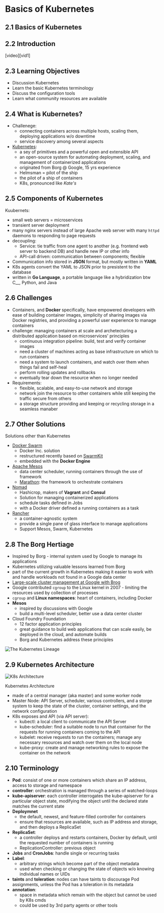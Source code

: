 Basics of Kubernetes
====================

## 2.1 Basics of Kubernetes

## 2.2 Introduction
[video][vid1]

[vid]: https://lms.quickstart.com/custom/858487/media/Basics%20of%20Kubernetes.mp4

## 2.3 Learning Objectives
+ Discussion Kubernetes
+ Learn the basic Kubernetes terminology
+ Discuss the configuration tools
+ Learn what community resources are available

## 2.4 What is Kubernetes?
+ Challenege: 
    + connecting containers across multiple hosts, scaling them, deploying applications w/o downtime
    + service discovery among several aspects
+ [Kubernetes][k8s]:
    + a sey of primitives and a powerful open and extensible API
    + an open-source system for automating deployment, scaling, and management of containerized applications
    + originated from Borg @ Google, 15 yrs experience
    + Helmsman = pilot of the ship
    + the pilot of a ship of containers
    + K8s, pronounced like _Kate's_

[k8s]: https://kubernetes.io/

## 2.5 Components of Kubernetes
Kuubernets:
+ small web servers = microservices
+ transient server deployment
+ many nginx servers instead of large Apache web server with many `httpd` daemons to responding to page requests
+ decoupling: 
    + Service: tie traffic from one agent to another (e.g. frontend web server to backend DB) and handle new IP or other info
    + API-call driven: communication between components; flexible
+ Communication info stored in __JSON__ format, but mostly written in __YAML__ 
+ K8s agents convert the YAML to JSON prior to presistent to the database
+ written in __Go Language__, a portable language like a hybridization btw C__, Python, and Java

## 2.6 Challenges
+ Containers, and __Docker__ specifically, have empowered developers with ease of building container images, simplicity of sharing images via Docker registries, and providing a powerful user experience to manage containers
+ challenge: managing containers at scale and archetecturing a distributed application based on microservices' principles
    + continuous integration pipeline: build, test and verify container images
    + need a cluster of machines acting as base infrastructure on which to run containers
    + need a system to launch containers, and watch over them when things fail and self-heal
    + perform rolling updates and rollbacks
    + eventually tear down the resource when no longer needed
+ Requirements:
    + flexible, scalable, and easy-to-use network and storage
    + network join the resource to other containers while still keeping the traffic secure from others
    + a storage structure providing and keeping or recycling storage in a seamless manaber

## 2.7 Other Solutions
Solutions other than Kubernetes
+ [Docker Swarm](https://docs.docker.com/swarm/)
    + Docker Inc. solution
    + restructured recently based on [SwarmKit](https://github.com/docker/swarmkit)
    + embedded with the __Docker Engine__
+ [Apache Mesos](http://mesos.apache.org/)
    + data center scheduler, running containers through the use of framework
    + [Marathon](mesos.apache.org): the framework to orchestrate containers
+ [Nomad](https://www.nomadproject.io/)
    + Hashicrop, makers of __Vagrant__ and __Consul__
    + Solution for managing containerized applications
    + schedule tasks defined in Jobs
    + with a Docker driver defined a running containers as a task
+ [Rancher](http://rancher.com/)
    + a container-agnostic system
    + provide a single pane of glass interface to manage applications
    + Support Mesos, Swarm, Kubernetes

## 2.8 The Borg Hertiage
+ Inspired by Borg - internal system used by Google to manage its applications
+ Kubernetes utilizing valuable lessons learned from Borg
+ part of the current growth in Kubernetes making it easier to work with and handle workloads not found in a Google data center
+ [Large-scale cluster management at Google with Brog](https://research.google.com/pubs/pub43438.html)
+ Google contributed `cgroup` to the Linux kernel in 2007 - limiting the resources used by collection of processes
+ `cgroup` and __Linux namespaces__: heart of containers, including Docker
+ __Mesos__ 
    + inspired by discussions with Google
    + build a multi-level scheduler, better use a data center cluster
+ Cloud Foundry Foundation
    + 12 factor application principles
    + great guidance to build web applications that can scale easily, be deployed in the cloud, and automate builds
    + Borg and Kubernetes address these principles

![The Kubernetes Lineage](https://image.slidesharecdn.com/cloudfoundry-theplatformforforgingcloudnativeapplications-151006123238-lva1-app6891/95/cloud-foundry-the-platform-for-forging-cloud-native-applications-24-638.jpg?cb=1444134833)

## 2.9 Kubernetes Architecture
![K8s Architecture](https://d33wubrfki0l68.cloudfront.net/e298a92e2454520dddefc3b4df28ad68f9b91c6f/70d52/images/docs/pre-ccm-arch.png)

Kubernetes Architecture
+ made of a central manager (aka master) and some worker node
+ Master Node: API Server, scheduler, various controllers, and a storge system to keep the state of the cluster, container settings, and the network configuration
+ K8s exposes and API (via API server):
    + kubectl: a local client to communicate the API Server
    + kube-scheduler: find a suitable node to run that container for the requests for running containers coming to the API
    + kubelet: receive requests to run the containers; manage any necessary resources and watch over them on the local node
    + kube-proxy: create and manage networking rules to expose the container on the network

## 2.10 Terminology
+ __Pod__: consist of one or more containers which share an IP address, access to storage and namespace
+ __controller__: orchestration is managed through a series of watched-loops
+ __kube-apiserver__: each controller interrogates the kube-apiserver for a particular object state, modifying the object until the declared state matches the current state
+ __Deploymnet__
    + the default, newest, and feature-filled controller for containers
    + ensure that resources are available, such as IP address and storage, and then deploys a ReplicaSet
+ __ReplicaSet__: 
    + a controller deploys and restarts containers, Docker by default, until the requested number of containers is running
    + ReplicationController: previous object
+ __Jobs__ and __CronJobs__: handle single or recurring tasks
+ __Label__: 
    + arbitrary strings which become part of the object metadata
    + used when checking or changing the state of objects w/o knowing individual names or UIDs
+ __taints__ and __toleration__: nodes can have taints to discourage Pod assignments, unless the Pod has a toleration in its metadata
+ __annotation__: 
    + space in metadata which remain with the object but cannot be used by K8s cmds
    + could be used by 3rd party agents or other tools

